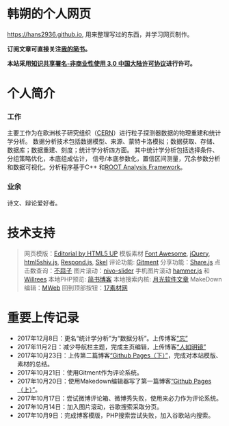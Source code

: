 韩朔的个人网页
===========================
https://hans2936.github.io, 用来整理写过的东西，并学习网页制作。

**订阅文章可直接关注[我的简书](http://www.jianshu.com/u/b8dd7a34acb2)。**
 
**本站采用[知识共享署名-非商业性使用 3.0 中国大陆许可协议](http://creativecommons.org/licenses/by-nc/3.0/cn/)进行许可。**

# 个人简介

### 工作
主要工作为在欧洲核子研究组织（[CERN](https://home.cern)）进行粒子探测器数据的物理重建和统计学分析。
数据分析技术包括数据模型、来源、蒙特卡洛模拟；数据获取、存储、数据库；数据重建、刻度；统计学分析四方面。
其中统计学分析包括选择条件、分组策略优化，本底组成估计， 信号/本底参数化，置信区间测量，冗余参数分析和数据可视化。分析程序基于C++ 和[ROOT Analysis Framework](https://root.cern.ch)。

### 业余
诗文、辩论爱好者。

# 技术支持
>网页模版：[Editorial by HTML5 UP](https://html5up.net/editorial)
>模版素材 [Font Awesome](http://fontawesome.io), [jQuery](http://jquery.com), [html5shiv.js](https://github.com/aFarkas/html5shiv), [Respond.js](https://github.com/scottjehl/Respond), [Skel](https://github.com/ajlkn/skel)
>评论功能: [Gitment](https://imsun.net/posts/gitment-introduction/)
>分享功能：[Share.js](https://github.com/overtrue/share.js)
>点击数查询：[不蒜子](http://ibruce.info/2015/04/04/busuanzi/)
>图片滚动：[nivo-slider](https://github.com/Codeinwp/Nivo-Slider-jQuery)
>手机图片滚动 [hammer.js](http://hammerjs.github.io) 和 [Willrees](http://willrees.com/2013/02/make-your-nivo-slider-touch-capable/)
>本地PHP预览: [简书博客](http://www.jianshu.com/p/d006a34a343f)
>本地搜索内核: [月光软件文章](http://www.moon-soft.com/download/info/1492.htm)
>MakeDown编辑：[MWeb](http://zh.mweb.im)
>回到顶部按钮：[17素材网](http://www.17sucai.com)

# 重要上传记录
* 2017年12月8日：更名“统计学分析”为“数据分析”。上传博客[“忘”](https://hans2936.github.io/blogs/HANSblog_171208.html)
* 2017年11月2日：减少导航栏主题，完成主页编辑，上传博客[“人如明镜”](https://hans2936.github.io/blogs/HANSblog_171102.html)
* 2017年10月23日：上传第二篇博客[“Github Pages（下）”](https://hans2936.github.io/blogs/CERNblog_Web_171023.html)，完成对本站模版、素材的总结。
* 2017年10月21日：使用Gitment作为评论系统。
* 2017年10月20日：使用Makedown编辑器写了第一篇博客[“Github Pages（上）”](https://hans2936.github.io/blogs/CERNblog_Web_171020.html)。
* 2017年10月17日：尝试微博评论箱、微博秀失败，使用来必力作为评论系统。
* 2017年10月14日：加入图片滚动，谷歌搜索采取分页。
* 2017年10月9日：完成博客模版，PHP搜索尝试失败，加入谷歌站内搜索。

